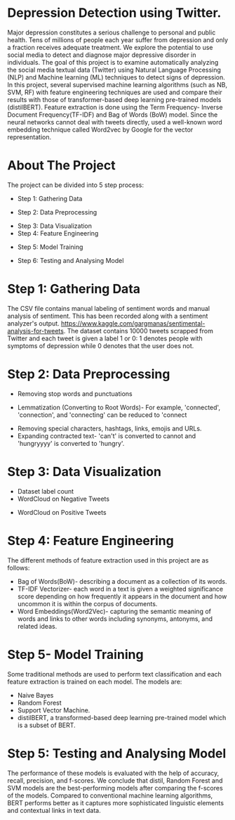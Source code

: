 # Depression Detection using Twitter.
Major depression constitutes a serious challenge to personal and public health. Tens of millions of people each year suffer from depression
and only a fraction receives adequate treatment. We explore the potential to use social media to detect and diagnose major depressive disorder in individuals.
The goal of this project is to examine automatically analyzing the social media textual data (Twitter) using Natural Language Processing (NLP) and Machine learning (ML) techniques to detect signs of depression. In this project, several supervised machine learning algorithms (such as NB, SVM, RF) with feature engineering techniques are used and compare their results with those of transformer-based deep learning pre-trained models (distilBERT). Feature extraction is done using the Term Frequency- Inverse Document Frequency(TF-IDF) and Bag of Words (BoW) model. Since the neural networks cannot deal with tweets directly, used a well-known word embedding technique called Word2vec by Google for the vector representation.

# About The Project 
The project can be divided into 5 step process:

- Step 1: Gathering Data
* Step 2: Data Preprocessing
+ Step 3: Data Visualization
+ Step 4: Feature Engineering
- Step 5: Model Training
* Step 6: Testing and Analysing Model

# Step 1: Gathering Data 
The CSV file contains manual labeling of sentiment words and manual analysis of sentiment. This has been recorded along with a sentiment analyzer's output. https://www.kaggle.com/gargmanas/sentimental-analysis-for-tweets. The dataset contains 10000 tweets scrapped from Twitter and each tweet is given a label 1 or 0: 1 denotes people with symptoms of depression while 0 denotes that the user does not.

# Step 2: Data Preprocessing
 - Removing stop words and punctuations
 * Lemmatization (Converting to Root Words)- For example, 'connected', 'connection', and 'connecting' can be reduced to 'connect
 + Removing special characters, hashtags, links, emojis and URLs.
 + Expanding contracted text- 'can't' is converted to cannot and 'hungryyyy' is converted to 'hungry'.
 
 # Step 3: Data Visualization
  - Dataset label count
  - WordCloud on Negative Tweets
  * WordCloud on Positive Tweets
  
 # Step 4: Feature Engineering
 The different methods of feature extraction used in this project are as follows:
 - Bag of Words(BoW)- describing a document as a collection of its words.
 - TF-IDF Vectorizer- each word in a text is given a weighted significance score depending on how frequently it appears in the document and how uncommon it is within the corpus of documents.
 - Word Embeddings(Word2Vec)- capturing the semantic meaning of words and links to other words including synonyms, antonyms, and related ideas.

# Step 5- Model Training
Some traditional methods are used to perform text classification and each feature extraction is trained on each model. The models are:
- Naive Bayes
- Random Forest
- Support Vector Machine.
- distilBERT, a transformed-based deep learning pre-trained model which is a subset of BERT.

# Step 5: Testing and Analysing Model
 The performance of these models is evaluated with the help of accuracy, recall, precision, and f-scores. We conclude that distil, Random Forest and SVM models are the best-performing
 models after comparing the f-scores of the models. Compared to conventional machine learning algorithms, BERT performs better as it captures more sophisticated linguistic elements and 
 contextual links in text data. 
